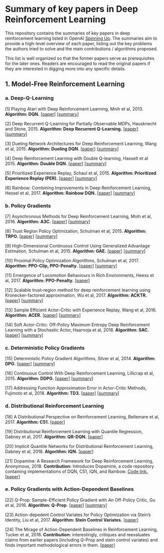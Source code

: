 # Summary of key papers in Deep Reinforcement Learning

This repository contains the summaries of key papers in deep reinforcement learning listed in OpenAI [Spinning Up](https://spinningup.openai.com/en/latest/index.html). The summaries aim to provide a high-level overview of each paper, listing out the key problems the authors tried to solve and the main contributions / algorithms proposed. 

This list is well organized so that the former papers serve as prerequisites for the later ones. Readers are encouraged to read the original papers if they are interested in digging more into any specific details.



## 1. Model-Free Reinforcement Learning

### a. Deep-Q-Learning

[1] Playing Atari with Deep Reinforcement Learning, Mnih et al, 2013. **Algorithm: DQN.** [[paper](https://www.cs.toronto.edu/~vmnih/docs/dqn.pdf)] [[summary](https://github.com/RPC2/DRL_paper_summary/blob/master/01%20Model-Free%20RL/001%20Playing%20Atari%20with%20Deep%20Reinforcement%20Learning.md)]

[2] Deep Recurrent Q-Learning for Partially Observable MDPs, Hausknecht and Stone, 2015. **Algorithm: Deep Recurrent Q-Learning.** [[paper](https://arxiv.org/abs/1507.06527)] [[summary](https://github.com/RPC2/DRL_paper_summary/blob/master/01%20Model-Free%20RL/002%20Deep%20Recurrent%20Q-Learning%20for%20Partially%20Observable%20MDPs.md)]

[3] Dueling Network Architectures for Deep Reinforcement Learning, Wang et al, 2015. **Algorithm: Dueling DQN.** [[paper](https://arxiv.org/abs/1511.06581)] [[summary](https://github.com/RPC2/DRL_paper_summary/blob/master/01%20Model-Free%20RL/003%20Dueling%20Network%20Architectures%20for%20Deep%20Reinforcement%20Learning.md)]

[4] Deep Reinforcement Learning with Double Q-learning, Hasselt et al 2015. **Algorithm: Double DQN.** [[paper](https://arxiv.org/abs/1509.06461)] [[summary](https://github.com/RPC2/DRL_paper_summary/blob/master/01%20Model-Free%20RL/004%20Deep%20Reinforcement%20Learning%20with%20Double%20Q-learning.md)]

[5] Prioritized Experience Replay, Schaul et al, 2015. **Algorithm: Prioritized Experience Replay (PER).** [[paper](https://arxiv.org/abs/1511.05952)] [[summary](https://github.com/RPC2/DRL_paper_summary/blob/master/01%20Model-Free%20RL/005%20Prioritized%20Experience%20Replay.md)]

[6] Rainbow: Combining Improvements in Deep Reinforcement Learning, Hessel et al, 2017. **Algorithm: Rainbow DQN.** [[paper](https://arxiv.org/abs/1710.02298)] [[summary](https://github.com/RPC2/DRL_paper_summary/blob/master/01%20Model-Free%20RL/006%20Rainbow%20Combining%20Improvements%20in%20Deep%20Reinforcement%20Learning.md)]



### b. Policy Gradients

[7] Asynchronous Methods for Deep Reinforcement Learning, Mnih et al, 2016. **Algorithm: A3C.** [[paper](https://arxiv.org/abs/1602.01783)] [[summary](https://github.com/RPC2/DRL_paper_summary/blob/master/01%20Model-Free%20RL/007%20Asynchronous%20Methods%20for%20Deep%20Reinforcement%20Learning.md)]

[8] Trust Region Policy Optimization, Schulman et al, 2015. **Algorithm: TRPO.** [[paper](https://arxiv.org/abs/1502.05477)] [[summary](https://github.com/RPC2/DRL_paper_summary/blob/master/01%20Model-Free%20RL/008%20Trust%20Region%20Policy%20Optimization.md)]

[9] High-Dimensional Continuous Control Using Generalized Advantage Estimation, Schulman et al, 2015. **Algorithm: GAE.** [[paper](https://arxiv.org/abs/1506.02438)] [[summary](https://github.com/RPC2/DRL_paper_summary/blob/master/01%20Model-Free%20RL/009%20High-Dimensional%20Continuous%20Control%20Using%20Generalized%20Advantage%20Estimation.md)]

[10] Proximal Policy Optimization Algorithms, Schulman et al, 2017. **Algorithm: PPO-Clip, PPO-Penalty.** [[paper](https://arxiv.org/abs/1707.06347)] [[summary](https://github.com/RPC2/DRL_paper_summary/blob/master/01%20Model-Free%20RL/010%20Proximal%20Policy%20Optimization%20Algorithms.md)]

[11] Emergence of Locomotion Behaviours in Rich Environments, Heess et al, 2017. **Algorithm: PPO-Penalty.** [[paper](https://arxiv.org/abs/1707.02286)]

[12] Scalable trust-region method for deep reinforcement learning using Kronecker-factored approximation, Wu et al, 2017. **Algorithm: ACKTR.** [[paper](https://arxiv.org/abs/1708.05144)] [[summary](https://github.com/RPC2/DRL_paper_summary/blob/master/01%20Model-Free%20RL/012%20Scalable%20trust-region%20method%20for%20deep%20reinforcement%20learning%20using%20Kronecker-factored%20approximation.md)]

[13] Sample Efficient Actor-Critic with Experience Replay, Wang et al, 2016. **Algorithm: ACER.** [[paper](https://arxiv.org/abs/1611.01224)] [[summary](https://github.com/RPC2/DRL_paper_summary/blob/master/01%20Model-Free%20RL/013%20Sample%20Efficient%20Actor-Critic%20with%20Experience%20Replay.md)]

[14] Soft Actor-Critic: Off-Policy Maximum Entropy Deep Reinforcement Learning with a Stochastic Actor, Haarnoja et al, 2018. **Algorithm: SAC.** [[paper](https://arxiv.org/abs/1801.01290)] [[summary](https://github.com/RPC2/DRL_paper_summary/blob/master/01%20Model-Free%20RL/014%20Soft%20Actor-Critic%20Off%20Policy%20Maximum%20Entropy%20Deep%20Reinforcement%20Learning%20with%20a%20Stochastic%20Actor.md)]



### c. Deterministic Policy Gradients

[15] Deterministic Policy Gradient Algorithms, Silver et al, 2014. **Algorithm: DPG.** [[paper](http://proceedings.mlr.press/v32/silver14.pdf)] [[summary](https://github.com/RPC2/DRL_paper_summary/blob/master/01%20Model-Free%20RL/015%20Deterministic%20Policy%20Gradient%20Algorithms.md)]

[16] Continuous Control With Deep Reinforcement Learning, Lillicrap et al, 2015. **Algorithm: DDPG.** [[paper](https://arxiv.org/abs/1509.02971)] [[summary](https://github.com/RPC2/DRL_paper_summary/blob/master/01%20Model-Free%20RL/016%20Continuous%20control%20with%20deep%20reinforcement%20learning.md)]

[17] Addressing Function Approximation Error in Actor-Critic Methods, Fujimoto et al, 2018. **Algorithm: TD3.** [[paper](https://arxiv.org/abs/1802.09477)] [[summary](https://github.com/RPC2/DRL_paper_summary/blob/master/01%20Model-Free%20RL/017%20Addressing%20Function%20Approximation%20Error%20in%20Actor-Critic%20Methods.md)]



### d. Distributional Reinforcement Learning

[18] A Distributional Perspective on Reinforcement Learning, Bellemare et al, 2017. **Algorithm: C51.** [[paper](https://arxiv.org/abs/1707.06887)]

[19] Distributional Reinforcement Learning with Quantile Regression, Dabney et al, 2017. **Algorithm: QR-DQN.** [[paper](https://arxiv.org/abs/1710.10044)] 

[20] Implicit Quantile Networks for Distributional Reinforcement Learning, Dabney et al, 2018. **Algorithm: IQN.** [[paper](https://arxiv.org/abs/1806.06923)]

[21] Dopamine: A Research Framework for Deep Reinforcement Learning, Anonymous, 2018. **Contribution:** Introduces Dopamine, a code repository containing implementations of DQN, C51, IQN, and Rainbow. [Code link.](https://github.com/google/dopamine) [[paper](https://openreview.net/forum?id=ByG_3s09KX)]



### e. Policy Gradients with Action-Dependent Baselines

[22] Q-Prop: Sample-Efficient Policy Gradient with An Off-Policy Critic, Gu et al, 2016. **Algorithm: Q-Prop.** [[paper](https://arxiv.org/abs/1611.02247)] [[summary](https://github.com/RPC2/DRL_paper_summary/blob/master/01%20Model-Free%20RL/022%20Q-Prop%20Sample-Efficient%20Policy%20Gradient%20with%20An%20Off-Policy%20Critic.md)]

[23] Action-depedent Control Variates for Policy Optimization via Stein’s Identity, Liu et al, 2017. **Algorithm: Stein Control Variates.** [[paper](https://arxiv.org/abs/1710.11198)]

[24] The Mirage of Action-Dependent Baselines in Reinforcement Learning, Tucker et al, 2018. **Contribution:** interestingly, critiques and reevaluates claims from earlier papers (including Q-Prop and stein control variates) and finds important methodological errors in them. [[paper](https://arxiv.org/abs/1802.10031)]